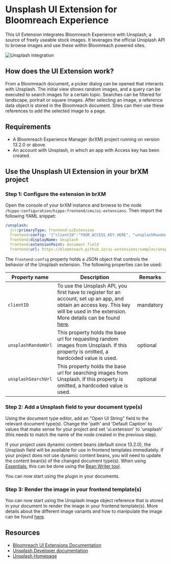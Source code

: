# Unsplash UI Extension for Bloomreach Experience

This UI Extension integrates Bloomreach Experience with Unsplash, a source of freely useable stock images. It leverages the official Unsplash API to browse images and use these within Bloomreach powered sites.

![Unsplash Integration](unsplash.gif)

## How does the UI Extension work?

From a Bloomreach document, a picker dialog can be opened that interacts with Unsplash. The initial view shows random images, and a query can be executed to search images for a certain topic. Searches can be filtered for landscape, portrait or square images. After selecting an image, a reference data object is stored in the Bloomreach document. Sites can then use these references to add the selected image to a page.

## Requirements

- A Bloomreach Experience Manager (brXM) project running on version 13.2.0 or above.
- An account with Unsplash, in which an app with Access key has been created.

## Use the Unsplash UI Extension in your brXM project

### Step 1: Configure the extension in brXM

Open the console of your brXM instance and browse to the node `/hippo:configuration/hippo:frontend/cms/ui-extensions`. Then import the following YAML snippet:

```yaml
/unsplash:
  jcr:primaryType: frontend:uiExtension
  frontend:config: '{"clientId":"YOUR_ACCESS_KEY_HERE", "unsplashRandomUrl":"https://api.unsplash.com/photos/random","unsplashSearchUrl":"https://api.unsplash.com/search/photos"}'
  frontend:displayName: Unsplash
  frontend:extensionPoint: document.field
  frontend:url: https://bloomreach.github.io/ui-extensions/samples/unsplash/
```

The `frontend:config` property holds a JSON object that controls the behavior of the Unsplash extension. The following properties can be used:

| Property name | Description | Remarks |
|---------------|-------------|---------|
| `clientID` | To use the Unsplash API, you first have to register for an account, set up an app, and obtain an access key. This key will be used in the extension. More details can be found [here](https://unsplash.com/documentation#getting-started).| mandatory |
| `unsplashRandomUrl` | This property holds the base url for requesting random images from Unsplash. If this property is omitted, a hardcoded value is used. | optional |
| `unsplashSearchUrl` | This property holds the base url for searching images from Unsplash. If this property is omitted, a hardcoded value is used. | optional |

### Step 2: Add a Unsplash field to your document type(s)

Using the document type editor, add an "Open UI String" field to the relevant document type(s). Change the 'path' and 'Default Caption' to values that make sense for your project and set 'ui.extension' to 'unsplash' (this needs to match the name of the node created in the previous step).

If your project uses dynamic content beans (default since 13.2.0), the Unsplash field will be available for use in frontend templates immediately. If your project does not use dynamic content beans, you will need to update the content bean(s) of the changed document type(s). When using [Essentials](https://documentation.bloomreach.com/library/setup/introduction.html), this can be done using the [Bean Writer tool](https://documentation.bloomreach.com/library/setup/development-tools.html#beanwriter).

You can now start using the plugin in your documents.

### Step 3: Render the image in your frontend template(s)

You can now start using the Unsplash image object reference that is stored in your document to render the image in your frontend template(s). More details about the different image variants and how to manipulate the image can be found [here](https://unsplash.com/documentation#dynamically-resizable-images).

## Resources

- [Bloomreach UI Extensions Documentation](https://documentation.bloomreach.com/library/concepts/open-ui/introduction.html)
- [Unsplash Developer documentation](https://unsplash.com/developers)
- [Unsplash Homepage](https://unsplash.com/)
